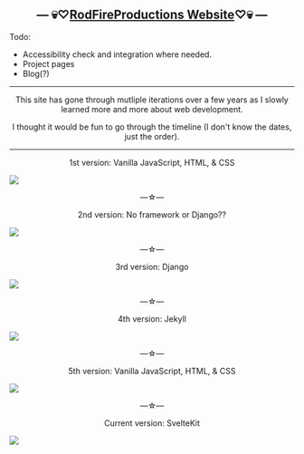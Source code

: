 <h2 align="center">— 💀♡<a target="_blank" href="https://deadinsideartist.art/">RodFireProductions Website</a>♡💀 —</h2>

Todo:
* Accessibility check and integration where needed.
* Project pages
* Blog(?)

<hr>

<p align="center">
  This site has gone through mutliple iterations over a few years as I slowly learned more and more about web development.
</p>
<p align="center">
  I thought it would be fun to go through the timeline (I don't know the dates, just the order).
</p>

<hr>

<p align="center">
  1st version: Vanilla JavaScript, HTML, & CSS
</p>
<img src="https://deadinsideartist.art/oldsite1.png" align="center">
<p align="center">—☆—</p>

<p align="center">
  2nd version: No framework or Django??
</p>
<img src="https://deadinsideartist.art/oldsite2.png" align="center">
<p align="center">—☆—</p>

<p align="center">
  3rd version: Django
</p>
<img src="https://deadinsideartist.art/oldsite3.png" align="center">
<p align="center">—☆—</p>

<p align="center">
  4th version: Jekyll
</p>
<img src="https://deadinsideartist.art/oldsite4.png" align="center">
<p align="center">—☆—</p>

<p align="center">
  5th version: Vanilla JavaScript, HTML, & CSS
</p>
<img src="https://deadinsideartist.art/oldsite5.png" align="center">
<p align="center">—☆—</p>

<p align="center">
  Current version: SvelteKit
</p>
<img src="https://deadinsideartist.art/currentsite.png" align="center">
